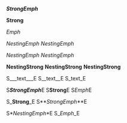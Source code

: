 <!-- Basic -->

___StrongEmph___

**Strong**

*Emph*

*_NestingEmph_*
_*NestingEmph*_

_*_NestingEmph_*_
*_*NestingEmph*_*

****NestingStrong****
**__NestingStrong__**
__**NestingStrong**__

<!-- Tests for delimiters -->

S___text___E
S__text__E
S_text_E

S***StrongEmph***E
S**Strong**E
S*Emph*E

S_**Strong**_E
S**_StrongEmph_**E

S*_NestingEmph_*E
S_*Emph*_E